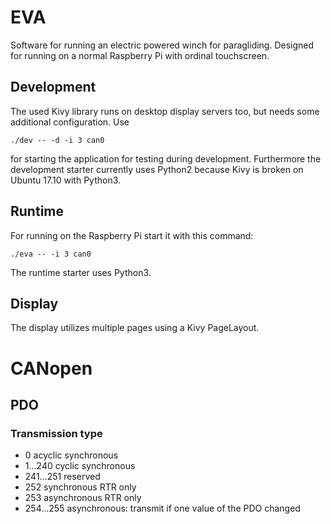 # EVA

Software for running an electric powered winch for paragliding. Designed for running on a normal Raspberry Pi with
ordinal touchscreen.

## Development

The used Kivy library runs on desktop display servers too, but needs some additional configuration. Use

    ./dev -- -d -i 3 can0

for starting the application for testing during development. Furthermore the development starter currently uses Python2
because Kivy is broken on Ubuntu 17.10 with Python3.

## Runtime

For running on the Raspberry Pi start it with this command:

    ./eva -- -i 3 can0

The runtime starter uses Python3.

## Display

The display utilizes multiple pages using a Kivy PageLayout.

# CANopen

## PDO

### Transmission type

 * 0 acyclic synchronous
 * 1...240 cyclic synchronous
 * 241...251 reserved
 * 252 synchronous RTR only
 * 253 asynchronous RTR only
 * 254...255 asynchronous: transmit if one value of the PDO changed

